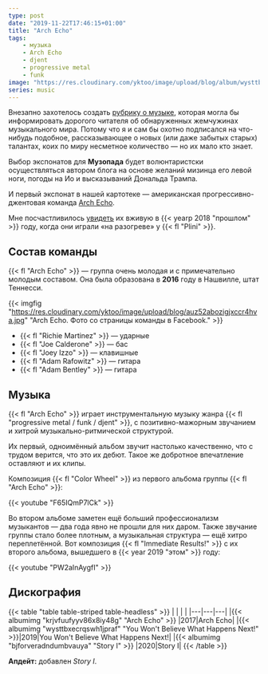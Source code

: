 ```yaml
---
type: post
date: "2019-11-22T17:46:15+01:00"
title: "Arch Echo"
tags:
    - музыка
    - Arch Echo
    - djent
    - progressive metal
    - funk
image: "https://res.cloudinary.com/yktoo/image/upload/blog/album/wysttbxecrqswh1jpraf.jpg"
series: music
---
```


Внезапно захотелось создать [рубрику о музыке](/series/music), которая могла бы информировать дорогого читателя об обнаруженных жемчужинах музыкального мира. Потому что я и сам бы охотно подписался на что-нибудь подобное, рассказывающее о новых (или даже забытых старых) талантах, коих по миру несметное количество — но их мало кто знает.

Выбор экспонатов для **Музопада** будет волюнтаристски осуществляться автором блога на основе желаний мизинца его левой ноги, погоды на Ио и высказываний Дональда Трампа.

И первый экспонат в нашей картотеке — американская прогрессивно-джентовая команда [Arch Echo](https://www.archecho.com/).

<!--more-->

Мне посчастливилось [увидеть](/videoevents/vevt0048) их вживую в {{< yearp 2018 "прошлом" >}} году, когда они играли «на разогреве» у {{< fl "Plini" >}}.

## Состав команды

{{< fl "Arch Echo" >}} — группа очень молодая и с примечательно молодым составом. Она была образована в **2016** году в Нашвилле, штат Теннесси.

{{< imgfig "https://res.cloudinary.com/yktoo/image/upload/blog/auz52abozigjxccr4hva.jpg" "Arch Echo. Фото со страницы команды в Facebook." >}}

* {{< fl "Richie Martinez" >}} — ударные
* {{< fl "Joe Calderone" >}} — бас
* {{< fl "Joey Izzo" >}} — клавишные
* {{< fl "Adam Rafowitz" >}} — гитара
* {{< fl "Adam Bentley" >}} — гитара

## Музыка

{{< fl "Arch Echo" >}} играет инструментальную музыку жанра {{< fl "progressive metal / funk / djent" >}}, с позитивно-мажорным звучанием и хитрой музыкально-ритмической структурой.

Их первый, одноимённый альбом звучит настолько качественно, что с трудом верится, что это их дебют. Такое же добротное впечатление оставляют и их клипы.

Композиция {{< fl "Color Wheel" >}} из первого альбома группы {{< fl "Arch Echo" >}}:

{{< youtube "F65IQmP7lCk" >}}

Во втором альбоме заметен ещё больший профессионализм музыкантов — два года явно не прошли для них даром. Также звучание группы стало более плотным, а музыкальная структура — ещё хитро переплетённой. Вот композиция {{< fl "Immediate Results!" >}} с их второго альбома, вышедшего в {{< year 2019 "этом" >}} году:

{{< youtube "PW2aInAygfI" >}}

## Дискография

{{< table "table table-striped table-headless" >}}
|   |   |   |
|---|---|---|
|{{< albumimg "krjvfuufyyv86x8iy48g" "Arch Echo" >}}                           |2017|Arch Echo|
|{{< albumimg "wysttbxecrqswh1jpraf" "You Won't Believe What Happens Next!" >}}|2019|You Won't Believe What Happens Next!|
|{{< albumimg "bjforveradndumbvauya" "Story I" >}}                             |2020|Story I|
{{< /table >}}

**Апдейт:** добавлен *Story I*.
